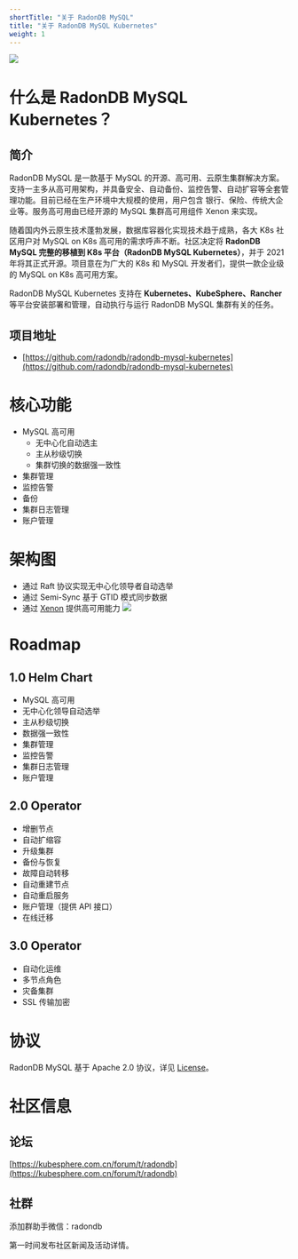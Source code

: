 ```yaml
---
shortTitle: "关于 RadonDB MySQL"
title: "关于 RadonDB MySQL Kubernetes"
weight: 1
---
```

![](https://dbg-files.pek3b.qingstor.com/radondb_website/news/211102_RadonDB%20MySQL%20on%20K8s%202.1.0%20%E5%8F%91%E5%B8%83%EF%BC%81/2.jpg)

# 什么是 RadonDB MySQL Kubernetes？
## 简介
RadonDB MySQL 是一款基于 MySQL 的开源、高可用、云原生集群解决方案。支持一主多从高可用架构，并具备安全、自动备份、监控告警、自动扩容等全套管理功能。目前已经在生产环境中大规模的使用，用户包含 银行、保险、传统大企业等。服务高可用由已经开源的 MySQL 集群高可用组件 Xenon 来实现。

随着国内外云原生技术蓬勃发展，数据库容器化实现技术趋于成熟，各大 K8s 社区用户对 MySQL on K8s 高可用的需求呼声不断。社区决定将 **RadonDB MySQL 完整的移植到 K8s 平台（RadonDB MySQL Kubernetes）**，并于 2021 年将其正式开源。项目意在为广大的 K8s 和 MySQL 开发者们，提供一款企业级的 MySQL on K8s 高可用方案。

RadonDB MySQL Kubernetes 支持在 **Kubernetes、KubeSphere、Rancher** 等平台安装部署和管理，自动执行与运行 RadonDB MySQL 集群有关的任务。

## 项目地址

* [https://github.com/radondb/radondb-mysql-kubernetes](https://github.com/radondb/radondb-mysql-kubernetes)

# 核心功能
- MySQL 高可用
    - 无中心化自动选主
    - 主从秒级切换
    - 集群切换的数据强一致性
- 集群管理
- 监控告警
- 备份
- 集群日志管理
- 账户管理

# 架构图
- 通过 Raft 协议实现无中心化领导者自动选举
- 通过 Semi-Sync 基于 GTID 模式同步数据
- 通过 [Xenon](https://github.com/radondb/xenon) 提供高可用能力
![](https://dbg-files.pek3b.qingstor.com/radondb_website/post/211108_MySQL%20Operator%2001%20%7C%20%E6%9E%B6%E6%9E%84%E8%AE%BE%E8%AE%A1%E6%A6%82%E8%A7%88/3.jpg)

# Roadmap

## 1.0 Helm Chart
- MySQL 高可用
- 无中心化领导自动选举
- 主从秒级切换
- 数据强一致性
- 集群管理
- 监控告警
- 集群日志管理
- 账户管理

## 2.0 Operator

- 增删节点
- 自动扩缩容
- 升级集群
- 备份与恢复
- 故障自动转移
- 自动重建节点
- 自动重启服务
- 账户管理（提供 API 接口）
- 在线迁移

## 3.0 Operator

- 自动化运维
- 多节点角色
- 灾备集群
- SSL 传输加密

# 协议
RadonDB MySQL 基于 Apache 2.0 协议，详见 [License](https://github.com/radondb/radondb-mysql-kubernetes/blob/main/LICENSE)。

# 社区信息

## 论坛
[https://kubesphere.com.cn/forum/t/radondb](https://kubesphere.com.cn/forum/t/radondb)

## 社群
添加群助手微信：radondb

第一时间发布社区新闻及活动详情。
